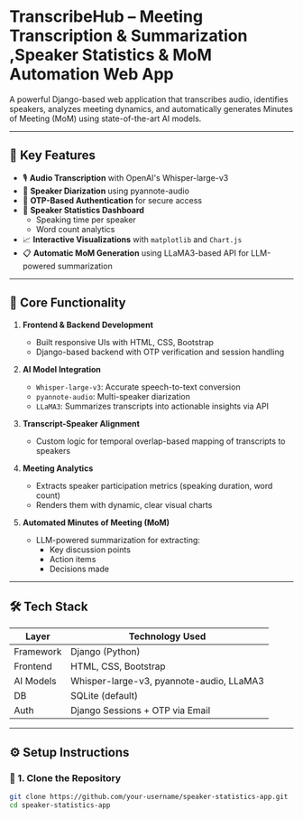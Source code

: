 # TranscribeHub – Meeting Transcription & Summarization ,Speaker Statistics & MoM Automation Web App

A powerful Django-based web application that transcribes audio, identifies speakers, analyzes meeting dynamics, and automatically generates Minutes of Meeting (MoM) using state-of-the-art AI models.

---

## 🚀 Key Features

- 🎙️ **Audio Transcription** with OpenAI's Whisper-large-v3
- 🧍 **Speaker Diarization** using pyannote-audio
- 🔐 **OTP-Based Authentication** for secure access
- 🧾 **Speaker Statistics Dashboard**
  - Speaking time per speaker
  - Word count analytics
- 📈 **Interactive Visualizations** with `matplotlib` and `Chart.js`
- 📋 **Automatic MoM Generation** using LLaMA3-based API for LLM-powered summarization

---

## 🧠 Core Functionality

1. **Frontend & Backend Development**  
   - Built responsive UIs with HTML, CSS, Bootstrap  
   - Django-based backend with OTP verification and session handling

2. **AI Model Integration**  
   - `Whisper-large-v3`: Accurate speech-to-text conversion  
   - `pyannote-audio`: Multi-speaker diarization  
   - `LLaMA3`: Summarizes transcripts into actionable insights via API

3. **Transcript-Speaker Alignment**  
   - Custom logic for temporal overlap-based mapping of transcripts to speakers

4. **Meeting Analytics**  
   - Extracts speaker participation metrics (speaking duration, word count)  
   - Renders them with dynamic, clear visual charts

5. **Automated Minutes of Meeting (MoM)**  
   - LLM-powered summarization for extracting:
     - Key discussion points  
     - Action items  
     - Decisions made

---

## 🛠️ Tech Stack

| Layer       | Technology Used                            |
|-------------|---------------------------------------------|
| Framework   | Django (Python)                             |
| Frontend    | HTML, CSS, Bootstrap                        |
| AI Models   | Whisper-large-v3, pyannote-audio, LLaMA3    |
| DB          | SQLite (default)                            |
| Auth        | Django Sessions + OTP via Email             |

---

## ⚙️ Setup Instructions

### 🔽 1. Clone the Repository

```bash
git clone https://github.com/your-username/speaker-statistics-app.git
cd speaker-statistics-app
